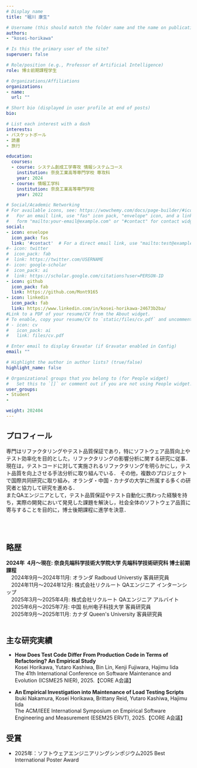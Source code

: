 ```yaml
---
# Display name
title: "堀川 康生"

# Username (this should match the folder name and the name on publications)
authors:
- "kosei-horikawa"

# Is this the primary user of the site?
superuser: false

# Role/position (e.g., Professor of Artificial Intelligence)
role: 博士前期課程学生

# Organizations/Affiliations
organizations:
- name: 
  url: ""

# Short bio (displayed in user profile at end of posts)
bio: 

# List each interest with a dash
interests:
- バスケットボール
- 読書
- 旅行

education:
  courses:
  - course: システム創成工学専攻 情報システムコース
    institution: 奈良工業高等専門学校 専攻科
    year: 2024
  - course: 情報工学科
    institution: 奈良工業高等専門学校
    year: 2022

# Social/Academic Networking
# For available icons, see: https://wowchemy.com/docs/page-builder/#icons
#   For an email link, use "fas" icon pack, "envelope" icon, and a link in the
#   form "mailto:your-email@example.com" or "#contact" for contact widget.
social:
- icon: envelope
  icon_pack: fas
  link: '#contact'  # For a direct email link, use "mailto:test@example.org".
#- icon: twitter
#  icon_pack: fab
#  link: https://twitter.com/USERNAME
#- icon: google-scholar
#  icon_pack: ai
#  link: https://scholar.google.com/citations?user=PERSON-ID
- icon: github
  icon_pack: fab
  link: https://github.com/Mont9165
- icon: linkedin
  icon_pack: fab
  link: https://www.linkedin.com/in/kosei-horikawa-24673b2ba/
#Link to a PDF of your resume/CV from the About widget.
# To enable, copy your resume/CV to `static/files/cv.pdf` and uncomment the lines below.
# - icon: cv
#   icon_pack: ai
#   link: files/cv.pdf

# Enter email to display Gravatar (if Gravatar enabled in Config)
email: ""

# Highlight the author in author lists? (true/false)
highlight_name: false

# Organizational groups that you belong to (for People widget)
#   Set this to `[]` or comment out if you are not using People widget.
user_groups:
- Student
- 

weight: 202404
---
```


## プロフィール
専門はリファクタリングやテスト品質保証であり，特にソフトウェア品質向上やテスト効率化を目的とした，リファクタリングの影響分析に関する研究に従事．
現在は，テストコードに対して実施されるリファクタリングを明らかにし，テスト品質を向上させる手法分析に取り組んでいる．
その他，複数のプロジェクトで国際共同研究に取り組み，オランダ・中国・カナダの大学に所属する多くの研究者と協力して研究を進める．<br>
またQAエンジニアとして，テスト品質保証やテスト自動化に携わった経験を持ち，実際の開発において発見した課題を解決し，社会全体のソフトウェア品質に寄与することを目的に，博士後期課程に進学を決意．

<br>
<br>

## 略歴
<div>
    <div><b>
        <span class="col-1">2024年&ensp;4月～現在:</span>
        <span class="col-2">奈良先端科学技術大学院大学 先端科学技術研究科 博士前期課程</span>
    </b></div>
    <div>
        <span class="col-1">　2024年9月～2024年11月:</span>
        <span class="col-2">オランダ Radboud Universtiy 客員研究員</span>
    </div>
    <div>
        <span class="col-1">　2024年11月～2024年12月:</span>
        <span class="col-2">株式会社リクルート QAエンジニア インターンシップ</span>
    </div>
    <div>
        <span class="col-1">　2025年3月～2025年4月:</span>
        <span class="col-2">株式会社リクルート QAエンジニア アルバイト</span>
    </div>
    <div>
        <span class="col-1">　2025年6月～2025年7月:</span>
        <span class="col-2">中国 杭州电子科技大学 客員研究員</span>
    </div>
    <div>
        <span class="col-1">　2025年9月～2025年11月:</span>
        <span class="col-2">カナダ Queen's University 客員研究員</span>
    </div>
</div>
<br>

## 主な研究実績
- <b>How Does Test Code Differ From Production Code in Terms of Refactoring? An Empirical Study</b><br>
Kosei Horikawa, Yutaro Kashiwa, Bin Lin, Kenji Fujiwara, Hajimu Iida<br>
The 41th International Conference on Software Maintenance and Evolution (ICSME25 NIER), 2025.【CORE A会議】

- <b>An Empirical Investigation into Maintenance of Load Testing Scripts</b><br>
Ibuki Nakamura, Kosei Horikawa, Brittany Reid, Yutaro Kashiwa, Hajimu Iida<br>
The ACM/IEEE International Symposium on Empirical Software Engineering and Measurement (ESEM25 ERVT), 2025.【CORE A会議】

## 受賞
- 2025年：ソフトウェアエンジニアリングシンポジウム2025 Best International Poster Award
